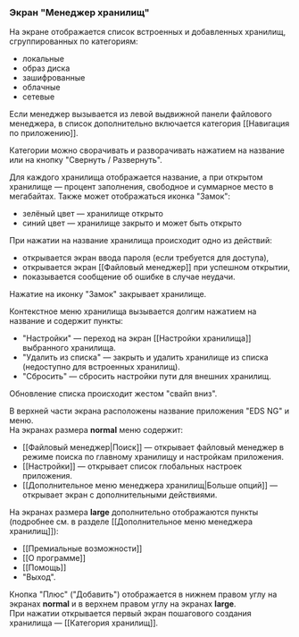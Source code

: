 ### Экран "Менеджер хранилищ"

На экране отображается список встроенных и добавленных хранилищ, сгруппированных по категориям:

- локальные
- образ диска
- зашифрованные
- облачные
- сетевые
    

Если менеджер вызывается из левой выдвижной панели файлового менеджера, в список дополнительно включается категория [[Навигация по приложению]].

Категории можно сворачивать и разворачивать нажатием на название или на кнопку "Свернуть / Развернуть".

Для каждого хранилища отображается название, а при открытом хранилище — процент заполнения, свободное и суммарное место в мегабайтах. Также может отображаться иконка "Замок":

- зелёный цвет — хранилище открыто
- синий цвет — хранилище закрыто и может быть открыто
    

При нажатии на название хранилища происходит одно из действий:

- открывается экран ввода пароля (если требуется для доступа),
- открывается экран [[Файловый менеджер]] при успешном открытии,
- показывается сообщение об ошибке в случае неудачи.
    

Нажатие на иконку "Замок" закрывает хранилище.

Контекстное меню хранилища вызывается долгим нажатием на название и содержит пункты:

- "Настройки" — переход на экран [[Настройки хранилища]] выбранного хранилища.
- "Удалить из списка" — закрыть и удалить хранилище из списка (недоступно для встроенных хранилищ).
- "Сбросить" — сбросить настройки пути для внешних хранилищ.
    

Обновление списка происходит жестом "свайп вниз".

В верхней части экрана расположены название приложения "EDS NG" и меню.  
На экранах размера **normal** меню содержит:

- [[Файловый менеджер|Поиск]] — открывает файловый менеджер в режиме поиска по главному хранилищу и настройкам приложения.
- [[Настройки]] — открывает список глобальных настроек приложения.
- [[Дополнительное меню менеджера хранилищ|Больше опций]] — открывает экран с дополнительными действиями.
    

На экранах размера **large** дополнительно отображаются пункты (подробнее см. в разделе [[Дополнительное меню менеджера хранилищ]]):

- [[Премиальные возможности]]
- [[О программе]]
- [[Помощь]]
- "Выход".
    

Кнопка "Плюс" ("Добавить") отображается в нижнем правом углу на экранах **normal** и в верхнем правом углу на экранах **large**.  
При нажатии открывается первый экран пошагового создания хранилища — [[Категория хранилищ]].